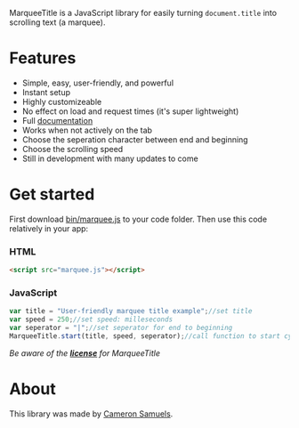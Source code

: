 MarqueeTitle is a JavaScript library for easily turning `document.title` into scrolling text (a marquee).

# Features
- Simple, easy, user-friendly, and powerful
- Instant setup
- Highly customizeable
- No effect on load and request times (it's super lightweight)
- Full [documentation](http://github.com/CameronSamuels/marqueetitle/wiki)
- Works when not actively on the tab
- Choose the seperation character between end and beginning
- Choose the scrolling speed
- Still in development with many updates to come

# Get started

First download [bin/marquee.js](bin/marquee.js) to your code folder. Then use this code relatively in your app:

### HTML
```html
<script src="marquee.js"></script>
```
### JavaScript
```javascript
var title = "User-friendly marquee title example";//set title
var speed = 250;//set speed: milleseconds
var seperator = "|";//set seperator for end to beginning
MarqueeTitle.start(title, speed, seperator);//call function to start cycle
```

*Be aware of the **[license](LICENSE)** for MarqueeTitle*

# About

This library was made by [Cameron Samuels](http://cameronsamuels.com).
